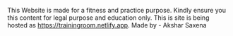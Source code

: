 This Website is made for a fitness and practice purpose. Kindly ensure you this content for legal purpose and education only. This is site is being hosted as https://trainingroom.netlify.app. Made by - Akshar Saxena

